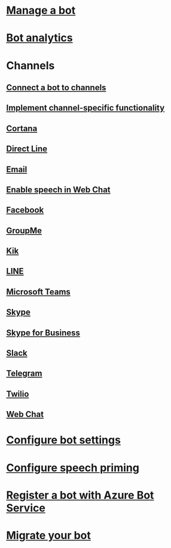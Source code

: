 # [Manage a bot](../bot-service-manage-overview.md)
# [Bot analytics](../bot-service-manage-analytics.md)
# Channels
## [Connect a bot to channels](../bot-service-manage-channels.md)
## [Implement channel-specific functionality](../v4sdk/bot-builder-channeldata.md)
## [Cortana](../bot-service-channel-connect-cortana.md) 
## [Direct Line](../bot-service-channel-connect-directline.md)
## [Email](../bot-service-channel-connect-email.md)
## [Enable speech in Web Chat](../bot-service-channel-connect-webchat-speech.md)
## [Facebook](../bot-service-channel-connect-facebook.md) 
## [GroupMe](../bot-service-channel-connect-groupme.md) 
## [Kik](../bot-service-channel-connect-kik.md) 
## [LINE](../bot-service-channel-connect-line.md)
## [Microsoft Teams](https://msdn.microsoft.com/en-us/microsoft-teams/bots)
## [Skype](../bot-service-channel-connect-skype.md)
## [Skype for Business](../bot-service-channel-connect-skypeforbusiness.md)
## [Slack](../bot-service-channel-connect-slack.md) 
## [Telegram](../bot-service-channel-connect-telegram.md) 
## [Twilio](../bot-service-channel-connect-twilio.md)
## [Web Chat](../bot-service-channel-connect-webchat.md)
# [Configure bot settings](../bot-service-manage-settings.md)
# [Configure speech priming](../bot-service-manage-speech-priming.md)
# [Register a bot with Azure Bot Service](../bot-service-quickstart-registration.md)
# [Migrate your bot](../bot-service-migrate-bot.md)

